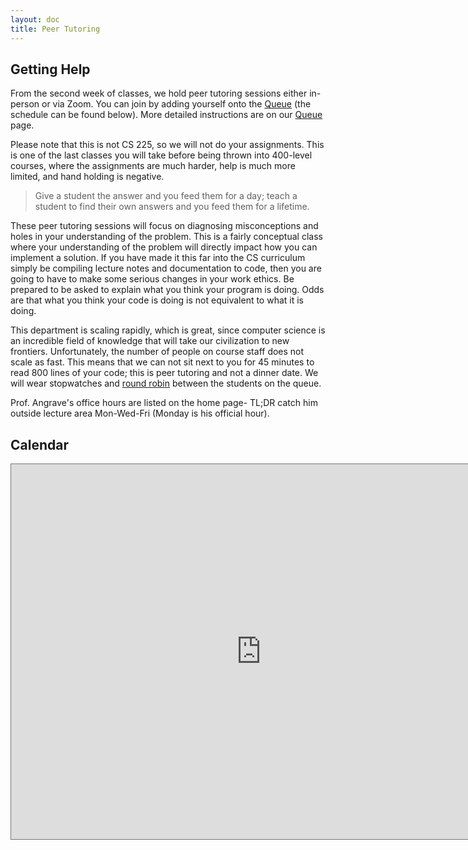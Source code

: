 ```yaml
---
layout: doc
title: Peer Tutoring
---
```


## Getting Help

From the second week of classes, we hold peer tutoring sessions either in-person or via Zoom. You can join by adding yourself onto the [Queue](https://queue.illinois.edu/q/queue/907) (the schedule can be found below). More detailed instructions are on our [Queue](https://queue.illinois.edu/q/queue/907) page.

Please note that this is not CS 225, so we will not do your assignments. This is one of the last classes you will take before being thrown into 400-level courses, where the assignments are much harder, help is much more limited, and hand holding is negative.

> Give a student the answer and you feed them for a day; teach a student to find their own answers and you feed them for a lifetime.

These peer tutoring sessions will focus on diagnosing misconceptions and holes in your understanding of the problem. This is a fairly conceptual class where your understanding of the problem will directly impact how you can implement a solution. If you have made it this far into the CS curriculum simply be compiling lecture notes and documentation to code, then you are going to have to make some serious changes in your work ethics. Be prepared to be asked to explain what you think your program is doing. Odds are that what you think your code is doing is not equivalent to what it is doing.

This department is scaling rapidly, which is great, since computer science is an incredible field of knowledge that will take our civilization to new frontiers. Unfortunately, the number of people on course staff does not scale as fast. This means that we can not sit next to you for 45 minutes to read 800 lines of your code; this is peer tutoring and not a dinner date. We will wear stopwatches and [round robin](https://en.wikipedia.org/wiki/Round-robin_scheduling) between the students on the queue.

Prof. Angrave's office hours are listed on the home page-  TL;DR catch him outside lecture area Mon-Wed-Fri (Monday is his official hour).

## Calendar

<!-- The Calendar will appear here in the second week of classes. -->
<iframe src="https://calendar.google.com/calendar/embed?height=600&wkst=1&bgcolor=%23ffffff&ctz=America%2FChicago&title=CS%20341%20Peer%20Tutoring&showDate=1&showPrint=0&showTabs=0&mode=WEEK&showCalendars=0&src=Y19jNmRhdTh2bzk3Mm9qbmpubGNjbjNodXZna0Bncm91cC5jYWxlbmRhci5nb29nbGUuY29t&color=%23F09300" style="border:solid 1px #777" width="800" height="600" frameborder="0" scrolling="no"></iframe>

